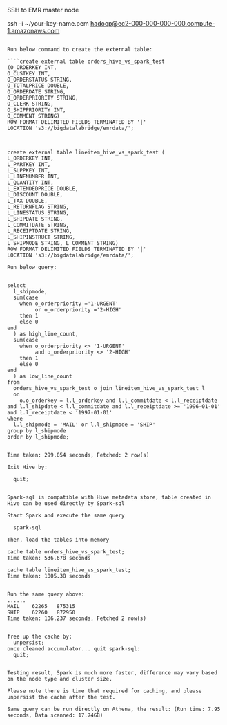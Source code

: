 SSH to EMR master node

  ssh -i ~/your-key-name.pem hadoop@ec2-000-000-000-000.compute-1.amazonaws.com

````Hive

Run below command to create the external table:

````create external table orders_hive_vs_spark_test
(O_ORDERKEY INT, 
O_CUSTKEY INT, 
O_ORDERSTATUS STRING, 
O_TOTALPRICE DOUBLE, 
O_ORDERDATE STRING, 
O_ORDERPRIORITY STRING, 
O_CLERK STRING, 
O_SHIPPRIORITY INT, 
O_COMMENT STRING) 
ROW FORMAT DELIMITED FIELDS TERMINATED BY '|' 
LOCATION 's3://bigdatalabridge/emrdata/';



create external table lineitem_hive_vs_spark_test (
L_ORDERKEY INT,
L_PARTKEY INT,
L_SUPPKEY INT,
L_LINENUMBER INT,
L_QUANTITY INT,
L_EXTENDEDPRICE DOUBLE,
L_DISCOUNT DOUBLE,
L_TAX DOUBLE,
L_RETURNFLAG STRING,
L_LINESTATUS STRING,
L_SHIPDATE STRING,
L_COMMITDATE STRING,
L_RECEIPTDATE STRING,
L_SHIPINSTRUCT STRING,
L_SHIPMODE STRING, L_COMMENT STRING)
ROW FORMAT DELIMITED FIELDS TERMINATED BY '|'
LOCATION 's3://bigdatalabridge/emrdata/';

Run below query:


select 
  l_shipmode,
  sum(case
    when o_orderpriority ='1-URGENT'
         or o_orderpriority ='2-HIGH'
    then 1
    else 0
end
  ) as high_line_count,
  sum(case
    when o_orderpriority <> '1-URGENT'
         and o_orderpriority <> '2-HIGH'
    then 1
    else 0
end
  ) as low_line_count
from
  orders_hive_vs_spark_test o join lineitem_hive_vs_spark_test l 
  on 
    o.o_orderkey = l.l_orderkey and l.l_commitdate < l.l_receiptdate
and l.l_shipdate < l.l_commitdate and l.l_receiptdate >= '1996-01-01' 
and l.l_receiptdate < '1997-01-01'
where 
  l.l_shipmode = 'MAIL' or l.l_shipmode = 'SHIP'
group by l_shipmode
order by l_shipmode;


Time taken: 299.054 seconds, Fetched: 2 row(s)

Exit Hive by:

  quit;


Spark-sql is compatible with Hive metadata store, table created in Hive can be used directly by Spark-sql

Start Spark and execute the same query

  spark-sql

Then, load the tables into memory

cache table orders_hive_vs_spark_test;
Time taken: 536.678 seconds

cache table lineitem_hive_vs_spark_test;
Time taken: 1005.38 seconds


Run the same query above:
......
MAIL	62265	875315
SHIP	62260	872950
Time taken: 106.237 seconds, Fetched 2 row(s)


free up the cache by:
  unpersist;
once cleaned accumulator... quit spark-sql:
  quit;


Testing result, Spark is much more faster, difference may vary based on the node type and cluster size.

Please note there is time that required for caching, and please unpersist the cache after the test.

Same query can be run directly on Athena, the result: (Run time: 7.95 seconds, Data scanned: 17.74GB)

